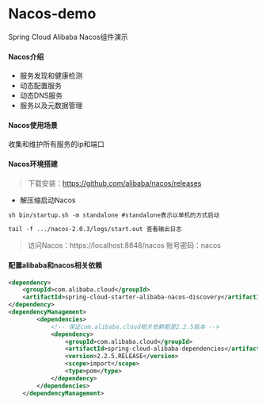 # Nacos-demo

Spring Cloud Alibaba Nacos组件演示

#### Nacos介绍

- 服务发现和健康检测
- 动态配置服务
- 动态DNS服务
- 服务以及元数据管理

#### Nacos使用场景

收集和维护所有服务的ip和端口

#### Nacos环境搭建

> 下载安装：https://github.com/alibaba/nacos/releases

- 解压缩启动Nacos
```xml
sh bin/startup.sh -m standalone #standalone表示以单机的方式启动

tail -f .../nacos-2.0.3/logs/start.out 查看输出日志
```
> 访问Nacos：https://localhost:8848/nacos 账号密码：nacos

#### 配置alibaba和nacos相关依赖
```xml
<dependency>
    <groupId>com.alibaba.cloud</groupId>
    <artifactId>spring-cloud-starter-alibaba-nacos-discovery</artifactId>
</dependency>
<dependencyManagement>
        <dependencies>
            <!-- 保证com.alibaba.cloud相关依赖都是2.2.5版本 -->
            <dependency>
                <groupId>com.alibaba.cloud</groupId>
                <artifactId>spring-cloud-alibaba-dependencies</artifactId>
                <version>2.2.5.RELEASE</version>
                <scope>import</scope>
                <type>pom</type>
            </dependency>
        </dependencies>
    </dependencyManagement>
```





